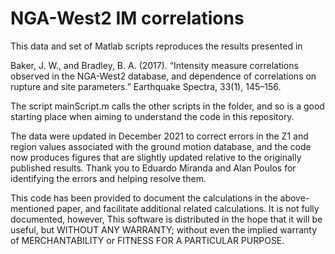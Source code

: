 # NGA-West2 IM correlations
This data and set of Matlab scripts reproduces the results presented in

Baker, J. W., and Bradley, B. A. (2017). “Intensity measure correlations observed in the NGA-West2 database, and dependence of correlations on rupture and site parameters.” Earthquake Spectra, 33(1), 145–156.

The script mainScript.m calls the other scripts in the folder, and so is a good starting place when aiming to understand the code in this repository.

The data were updated in December 2021 to correct errors in the Z1 and region values associated with the ground motion database, and the code now produces figures that are slightly updated relative to the originally published results. Thank you to Eduardo Miranda and Alan Poulos for identifying the errors and helping resolve them.

This code has been provided to document the calculations in the above-mentioned paper, and facilitate additional related calculations. It is not fully documented, however, This software is distributed in the hope that it will be useful, but WITHOUT ANY WARRANTY; without even the implied warranty of MERCHANTABILITY or FITNESS FOR A PARTICULAR PURPOSE.
